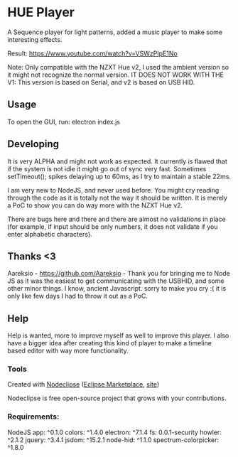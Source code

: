 # HUE Player

A Sequence player for light patterns, added a music player to make some interesting effects.

Result: https://www.youtube.com/watch?v=VSWzPIpE1No

Note: Only compatible with the NZXT Hue v2, I used the ambient version so it might not recognize the normal version.
IT DOES NOT WORK WITH THE V1: This version is based on Serial, and v2 is based on USB HID.

## Usage
To open the GUI, run: electron index.js


## Developing
It is very ALPHA and might not work as expected. It currently is flawed that if the system is not idle it might go out of sync very fast. 
Sometimes setTimeout(); spikes delaying up to 60ms, as I try to maintain a stable 22ms. 

I am very new to NodeJS, and never used before. You might cry reading through the code as it is totally not the way it should be written. 
It is merely a PoC to show you can do way more with the NZXT Hue v2.

There are bugs here and there and there are almost no validations in place (for example, if input should be only numbers, it does not validate if you enter alphabetic characters).

## Thanks <3
Aareksio - https://github.com/Aareksio - Thank you for bringing me to Node JS as it was the easiest to get communicating with the USBHID, and some other minor things.
I know, ancient Javascript. sorry to make you cry :( it is only like few days I had to throw it out as a PoC.

## Help

Help is wanted, more to improve myself as well to improve this player. I also have a bigger idea after creating this kind of player to make a timeline based editor with way more functionality.

### Tools

Created with [Nodeclipse](https://github.com/Nodeclipse/nodeclipse-1)
 ([Eclipse Marketplace](http://marketplace.eclipse.org/content/nodeclipse), [site](http://www.nodeclipse.org))   

Nodeclipse is free open-source project that grows with your contributions.

### Requirements:
NodeJS
app: ^0.1.0
colors: ^1.4.0
electron: ^7.1.4
fs: 0.0.1-security
howler: ^2.1.2
jquery: ^3.4.1
jsdom: ^15.2.1
node-hid: ^1.1.0
spectrum-colorpicker: ^1.8.0
